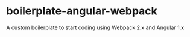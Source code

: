 # boilerplate-angular-webpack
A custom boilerplate to start coding using Webpack 2.x and Angular 1.x
